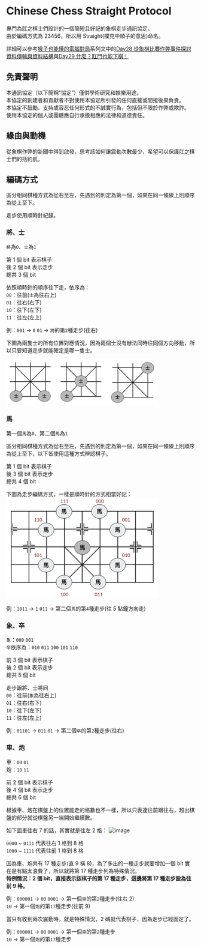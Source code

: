 # Chinese Chess Straight Protocol

專門為肛之棋士們設計的一個簡短且好記的象棋走步通訊協定。<br>
由於編碼方式為 23456，所以用 Straight(撲克中順子的意思)命名。

詳細可以參考[猴子也能懂的電腦對局](https://ithelp.ithome.com.tw/users/20169302/ironman/7684)系列文中的[Day28 從象棋比賽作弊事件探討資料傳輸與資料結構](https://ithelp.ithome.com.tw/articles/10367074)與[Day29 什麼？肛門也能下棋！](https://ithelp.ithome.com.tw/articles/10367432)

## 免責聲明

本通訊協定（以下簡稱“協定”）僅供學術研究和娛樂用途。<br>
本協定的創建者和貢獻者不對使用本協定所引發的任何直接或間接後果負責。<br>
本協定不鼓勵、支持或容忍任何形式的不誠實行為，包括但不限於作弊或欺詐。<br>
使用本協定的個人或團體應自行承擔相應的法律和道德責任。

## 緣由與動機

從象棋作弊的新聞中得到啟發，思考該如何讓震動次數最少，希望可以保護肛之棋士們的括約肌。

## 編碼方式

區分相同棋種方式為從右至左，先遇到的則定為第一個，如果在同一條線上則順序為從上至下。

走步使用順時針紀錄。

### 將、士

`將`為`0`、`士`為`1`

第 1 個 bit 表示棋子<br>
後 2 個 bit 表示走步<br>
總共 3 個 bit<br>

依照順時針的順序往下走，依序為：<br>
`00`：往前(`士`為往右上)<br>
`01`：往右(右下)<br>
`10`：往下(左下)<br>
`11`：往左(左上)

例：`001` -> `0` `01` -> `將`的第`2`種走步(往右)

下圖為兩隻士的所有位置對應情況，因為兩個士沒有辦法同時往同個方向移動，所以只要知道走步就能確定是哪一隻士。

<img src = "./image/A_move.png" width = "80%">

### 馬

第一個`馬`為`0`、第二個`馬`為`1`

區分相同棋種方式為從右至左，先遇到的則定為第一個，如果在同一條線上則順序為從上至下，以下皆使用這種方式辨認棋子。

第 1 個 bit 表示棋子<br>
後 3 個 bit 表示走步<br>
總共 4 個 bit

下圖為走步編碼方式，一樣是順時針的方式相當好記：
<img src = "./image/H_move.png" width = "80%">

例：`1011` -> `1` `011` -> 第二個`馬`的第`4`種走步(往 5 點鐘方向走)

### 象、卒

`象`：`000` `001`<br>
`卒`依序為：`010` `011` `100` `101` `110`

前 3 個 bit 表示棋子<br>
後 2 個 bit 表示走步<br>
總共 5 個 bit

走步跟將、士將同<br>
`00`：往前(`象`為往右上)<br>
`01`：往右(右下)<br>
`10`：往下(左下)<br>
`11`：往左(左上)

例：`01101` -> `011` `01` -> 第二個`卒`的第`2`種走步(往右)

### 車、炮

車：`00` `01`<br>
炮：`10` `11`<br>

前 2 個 bit 表示棋子<br>
後 4 個 bit 表示走步<br>
總共 6 個 bit

根據車、炮在棋盤上的位置能走的格數也不一樣，所以只表達往前跟往右，超出棋盤的部分就從棋盤另一端開始繼續數。

如下圖車往右 7 的話，其實就是往左 2 格：
![image](https://hackmd.io/_uploads/S181kUKkyl.png)

`0000` ~ `0111` 代表往右 1 格到 8 格<br>
`1000` ~ `1111` 代表往前 1 格到 8 格

因為車、炮共有 17 種走步(直 9 橫 8)，為了多出的一種走步就要增加一個 bit 實在是有點太浪費了，所以就將第 17 種走步列為特殊情況。<br>
**特例情況：2 個 bit，直接表示該棋子的第 17 種走步，這邊將第 17 種走步設為往前 9 格。**

例：`000001` -> `00` `0001` -> 第一個`車`的第`2`種走步(往右 2)<br>
`10` -> 第一個`炮`的第`17`種走步(往前 9)

當只有收到兩次震動時，就是特殊情況，2 碼就代表棋子，因為走步已經固定了。

例：`000001` -> `00` `0001` -> 第一個`車`的第`2`種走步<br>
`10` -> 第一個`炮`的第`17`種走步
